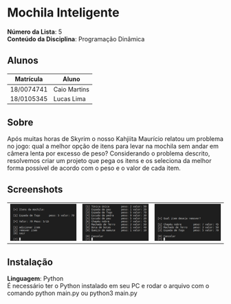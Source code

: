 # Mochila Inteligente

**Número da Lista**: 5<br>
**Conteúdo da Disciplina**: Programação Dinâmica<br>

## Alunos
| Matrícula  | Aluno        |
| ---------- | ------------ |
| 18/0074741 | Caio Martins |
| 18/0105345 | Lucas Lima   |

## Sobre 
Após muitas horas de Skyrim o nosso Kahjiita Maurício relatou um problema no jogo: qual a melhor opção de itens para levar na mochila sem andar em câmera lenta por excesso de peso? Considerando o problema descrito, resolvemos criar um projeto que pega os itens e os seleciona da melhor forma possível de acordo com o peso e o valor de cada item. 

## Screenshots
<table>
    <tr>
        <td><img src="/assets/1.png" width="300"></td>
        <td><img src="/assets/2.png" width="300"></td>
      <td><img src="/assets/3.png" width="300"></td>
    </tr>
</table>

## Instalação 
**Linguagem**: Python<br>
É necessário ter o Python instalado em seu PC e rodar o arquivo com o comando python main.py ou python3 main.py


